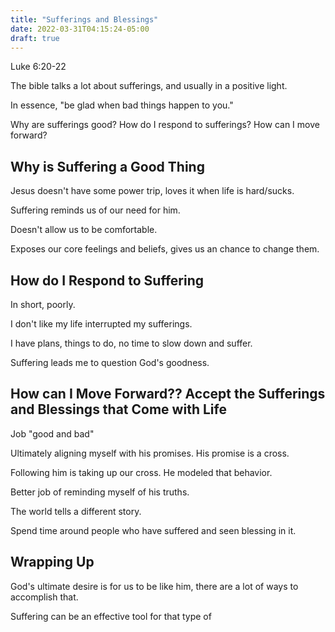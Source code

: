 ```yaml
---
title: "Sufferings and Blessings"
date: 2022-03-31T04:15:24-05:00
draft: true
---
```


Luke 6:20-22

The bible talks a lot about sufferings, and usually in a positive light.

In essence, "be glad when bad things happen to you."

Why are sufferings good? How do I respond to sufferings? How can I move forward?

## Why is Suffering a Good Thing

Jesus doesn't have some power trip, loves it when life is hard/sucks.

Suffering reminds us of our need for him.

Doesn't allow us to be comfortable.

Exposes our core feelings and beliefs, gives us an chance to change them.

## How do I Respond to Suffering

In short, poorly.

I don't like my life interrupted my sufferings.

I have plans, things to do, no time to slow down and suffer.

Suffering leads me to question God's goodness.

## How can I Move Forward?? Accept the Sufferings and Blessings that Come with Life

Job "good and bad"

Ultimately aligning myself with his promises. His promise is a cross.

Following him is taking up our cross. He modeled that behavior.

Better job of reminding myself of his truths.

The world tells a different story.

Spend time around people who have suffered and seen blessing in it.

## Wrapping Up

God's ultimate desire is for us to be like him, there are a lot of ways to accomplish that.

Suffering can be an effective tool for that type of

